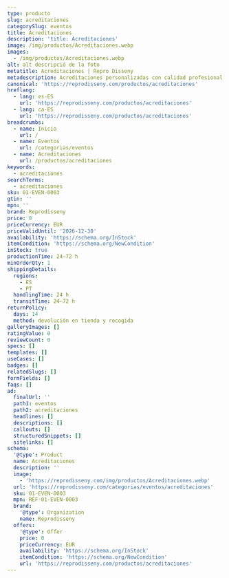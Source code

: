 ```yaml
---
type: producto
slug: acreditaciones
categorySlug: eventos
title: Acreditaciones
description: 'title: Acreditaciones'
image: /img/productos/Acreditaciones.webp
images:
  - /img/productos/Acreditaciones.webp
alt: alt descripció de la foto
metatitle: Acreditaciones | Repro Disseny
metadescription: Acreditaciones personalizadas con calidad profesional en Cataluña.
canonical: 'https://reprodisseny.com/productos/acreditaciones'
hreflang:
  - lang: es-ES
    url: 'https://reprodisseny.com/productos/acreditaciones'
  - lang: ca-ES
    url: 'https://reprodisseny.com/productos/acreditaciones'
breadcrumbs:
  - name: Inicio
    url: /
  - name: Eventos
    url: /categorias/eventos
  - name: Acreditaciones
    url: /productos/acreditaciones
keywords:
  - acreditaciones
searchTerms:
  - acreditaciones
sku: 01-EVEN-0003
gtin: ''
mpn: ''
brand: Reprodisseny
price: 0
priceCurrency: EUR
priceValidUntil: '2026-12-30'
availability: 'https://schema.org/InStock'
itemCondition: 'https://schema.org/NewCondition'
inStock: true
productionTime: 24–72 h
minOrderQty: 1
shippingDetails:
  regions:
    - ES
    - PT
  handlingTime: 24 h
  transitTime: 24–72 h
returnPolicy:
  days: 14
  method: devolución en tienda y recogida
galleryImages: []
ratingValue: 0
reviewCount: 0
specs: []
templates: []
useCases: []
badges: []
relatedSlugs: []
formFields: []
faqs: []
ad:
  finalUrl: ''
  path1: eventos
  path2: acreditaciones
  headlines: []
  descriptions: []
  callouts: []
  structuredSnippets: []
  sitelinks: []
schema:
  '@type': Product
  name: Acreditaciones
  description: ''
  image:
    - 'https://reprodisseny.com/img/productos/Acreditaciones.webp'
  url: 'https://reprodisseny.com/categorias/eventos/acreditaciones'
  sku: 01-EVEN-0003
  mpn: REF-01-EVEN-0003
  brand:
    '@type': Organization
    name: Reprodisseny
  offers:
    '@type': Offer
    price: 0
    priceCurrency: EUR
    availability: 'https://schema.org/InStock'
    itemCondition: 'https://schema.org/NewCondition'
    url: 'https://reprodisseny.com/productos/acreditaciones'
---
```


